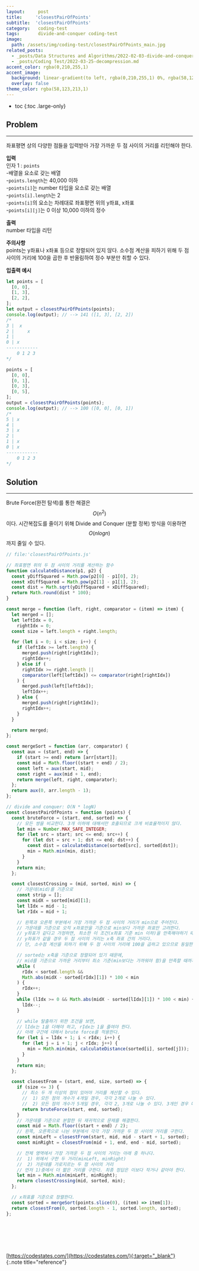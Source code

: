 ```yaml
---
layout:     post
title:     'closestPairOfPoints'
subtitle:  'closestPairOfPoints'
category:   coding-test 
tags:       divide-and-conquer coding-test
image: 
  path: /assets/img/coding-test/closestPairOfPoints_main.jpg
related_posts: 
  - _posts/Data Structures and Algorithms/2022-02-03-divide-and-conquer.md
  - _posts/Coding Test/2022-03-25-decompression.md
accent_color: rgba(0,210,255,1)
accent_image: 
  background: linear-gradient(to left, rgba(0,210,255,1) 0%, rgba(58,123,213,1) 100%);
  overlay: false
theme_color: rgba(58,123,213,1)
---
```


* toc
{:toc .large-only}

## Problem
---

좌표평면 상의 다양한 점들을 입력받아 가장 가까운 두 점 사이의 거리를 리턴해야 한다.


**입력** <br/>
인자 1 : `points` <br/>
\-배열을 요소로 갖는 배열 <br/>
\-`points.length`는 40,000 이하 <br/>
\-`points[i]`는 number 타입을 요소로 갖는 배열 <br/>
\-`points[i].length`는 2 <br/>
\-`points[i]`의 요소는 차례대로 좌표평면 위의 y좌표, x좌표 <br/>
\-`points[i][j]`는 0 이상 10,000 이하의 정수 <br/>

**출력** <br/>
number 타입을 리턴

**주의사항** <br/>
points는 y좌표나 x좌표 등으로 정렬되어 있지 않다.
소수점 계산을 피하기 위해 두 점 사이의 거리에 100을 곱한 후 반올림하여 정수 부분만 취할 수 있다.

**입출력 예시**
~~~js
let points = [
  [0, 0],
  [1, 3],
  [2, 2],
];
let output = closestPairOfPoints(points);
console.log(output); // --> 141 ([1, 3], [2, 2])
/*
3 |  x
2 |     x
1 |       
0 | x 
------------
    0 1 2 3 
*/

points = [
  [0, 0],
  [0, 1],
  [0, 3],
  [0, 5],
];
output = closestPairOfPoints(points);
console.log(output); // --> 100 ([0, 0], [0, 1])
/*
5 | x
4 | 
3 | x
2 |     
1 | x     
0 | x 
------------
    0 1 2 3 
*/
~~~

## Solution
---

Brute Force(완전 탐색)를 통한 해결은 $$O(n^2)$$이다.
시간복잡도를 줄이기 위해 Divide and Conquer (분할 정복) 방식을 이용하면 $$O(nlogn)$$ 까지 줄일 수 있다. 

~~~js
// file:'closestPairOfPoints.js'

// 좌표평면 위의 두 점 사이의 거리를 계산하는 함수
function calculateDistance(p1, p2) {
  const yDiffSquared = Math.pow(p2[0] - p1[0], 2);
  const xDiffSquared = Math.pow(p2[1] - p1[1], 2);
  const dist = Math.sqrt(yDiffSquared + xDiffSquared);
  return Math.round(dist * 100);
}

const merge = function (left, right, comparator = (item) => item) {
  let merged = [];
  let leftIdx = 0,
    rightIdx = 0;
  const size = left.length + right.length;

  for (let i = 0; i < size; i++) {
    if (leftIdx >= left.length) {
      merged.push(right[rightIdx]);
      rightIdx++;
    } else if (
      rightIdx >= right.length ||
      comparator(left[leftIdx]) <= comparator(right[rightIdx])
    ) {
      merged.push(left[leftIdx]);
      leftIdx++;
    } else {
      merged.push(right[rightIdx]);
      rightIdx++;
    }
  }

  return merged;
};

const mergeSort = function (arr, comparator) {
  const aux = (start, end) => {
    if (start >= end) return [arr[start]];
    const mid = Math.floor((start + end) / 2);
    const left = aux(start, mid);
    const right = aux(mid + 1, end);
    return merge(left, right, comparator);
  };
  return aux(0, arr.length - 1);
};

// divide and conquer: O(N * logN)
const closestPairOfPoints = function (points) {
  const bruteForce = (start, end, sorted) => {
    // 모든 쌍을 비교한다. 3개 이하에 대해서만 호출되므로 크게 비효율적이지 않다.
    let min = Number.MAX_SAFE_INTEGER;
    for (let src = start; src <= end; src++) {
      for (let dst = src + 1; dst <= end; dst++) {
        const dist = calculateDistance(sorted[src], sorted[dst]);
        min = Math.min(min, dist);
      }
    }
    return min;
  };

  const closestCrossing = (mid, sorted, min) => {
    // 가운데(mid)를 기준으로
    const strip = [];
    const midX = sorted[mid][1];
    let lIdx = mid - 1;
    let rIdx = mid + 1;

    // 왼쪽과 오른쪽 부분에서 가장 가까운 두 점 사이의 거리가 min으로 주어진다.
    // 가운데를 기준으로 오직 x좌표만을 기준으로 min보다 가까운 좌표만 고려한다.
    // y좌표가 같다고 가정하면, 최소한 이 조건(x좌표 기준 min 이하)을 만족해야하기 때문이다.
    // y좌표가 같을 경우 두 점 사이의 거리는 x축 좌표 간의 거리다.
    // 단, 소수점 계산을 피하기 위해 두 점 사이의 거리에 100을 곱하고 있으므로 동일한 기준을 적용해야 한다.

    // sorted는 x축을 기준으로 정렬되어 있기 때문에,
    // mid를 기준으로 가까운 거리부터 최소 기준(min보다는 가까워야 함)을 만족할 때까지만 탐색을 하면 된다.
    while (
      rIdx < sorted.length &&
      Math.abs(midX - sorted[rIdx][1]) * 100 < min
    ) {
      rIdx++;
    }
    while (lIdx >= 0 && Math.abs(midX - sorted[lIdx][1]) * 100 < min) {
      lIdx--;
    }

    // while 탈출하기 위한 조건을 보면,
    // lIdx는 1을 더해야 하고, rIdx는 1을 줄여야 한다.
    // 아래 구간에 대해서 brute force를 적용한다.
    for (let i = lIdx + 1; i < rIdx; i++) {
      for (let j = i + 1; j < rIdx; j++) {
        min = Math.min(min, calculateDistance(sorted[i], sorted[j]));
      }
    }
    return min;
  };

  const closestFrom = (start, end, size, sorted) => {
    if (size <= 3) {
      // 최소 두 개 이상의 점이 있어야 거리를 계산할 수 있다.
      //  1) 모든 점의 개수가 4개일 경우, 각각 2개로 나눌 수 있다.
      //  2) 모든 점의 개수가 5개일 경우, 각각 2, 3개로 나눌 수 있다. 3개인 경우 더 나눌 수 없다.
      return bruteForce(start, end, sorted);
    }
    // 가운데를 기준으로 분할한 뒤 재귀적으로 문제를 해결한다.
    const mid = Math.floor((start + end) / 2);
    // 왼쪽, 오른쪽으로 나뉜 부분에서 각각 가장 가까운 두 점 사이의 거리를 구한다.
    const minLeft = closestFrom(start, mid, mid - start + 1, sorted);
    const minRight = closestFrom(mid + 1, end, end - mid, sorted);

    // 전체 영역에서 가장 가까운 두 점 사이의 거리는 아래 중 하나다.
    //  1) 위에서 구한 두 거리(minLeft, minRight)
    //  2) 가운데를 가로지르는 두 점 사이의 거리
    // 먼저 1)중에서 더 짧은 거리를 구한다. 최종 정답은 이보다 작거나 같아야 한다.
    let min = Math.min(minLeft, minRight);
    return closestCrossing(mid, sorted, min);
  };

  // x좌표를 기준으로 정렬한다.
  const sorted = mergeSort(points.slice(0), (item) => item[1]);
  return closestFrom(0, sorted.length - 1, sorted.length, sorted);
};
~~~



<br/>
<br/>
<br/>
<br/>

[https://codestates.com/](https://codestates.com/){:target="_blank"}<br>
{:.note title="reference"}
